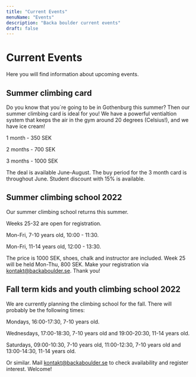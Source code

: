 ```yaml
---
title: "Current Events"
menuName: "Events"
description: "Backa boulder current events"
draft: false
---
```


# Current Events

Here you will find information about upcoming events.

## Summer climbing card
Do you know that you´re going to be in Gothenburg this summer?
Then our summer climbing card is ideal for you!
We have a powerful ventialtion system that keeps the air in the gym around 20 degrees (Celsius!), and we have ice cream!

1 month - 350 SEK

2 months - 700 SEK

3 months - 1000 SEK

The deal is available June-August.
The buy period for the 3 month card is throughout June. 
Student discount with 15% is available.

## Summer climbing school 2022

Our summer climbing school returns this summer. 

Weeks 25-32 are open for registration.

Mon-Fri, 7-10 years old, 10:00 - 11:30.

Mon-Fri, 11-14 years old, 12:00 - 13:30.

The price is 1000 SEK, shoes, chalk and instructor are included. 
Week 25 will be held Mon-Thu, 800 SEK. 
Make your registration via kontakt@backaboulder.se. Thank you!

## Fall term kids and youth climbing school 2022

We are currently planning the climbing school for the fall. There will probably be the following times:

Mondays, 16:00-17:30, 7-10 years old. 

Wednesdays, 17:00-18:30, 7-10 years old and 19:00-20:30, 11-14 years old.

Saturdays, 09:00-10:30, 7-10 years old, 11:00-12:30, 7-10 years old and 13:00-14:30, 11-14 years old.

Or similar.
Mail kontakt@backaboulder.se to check availability and register interest. 
Welcome!
